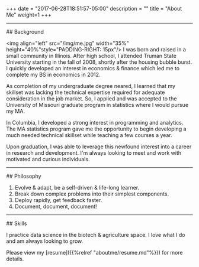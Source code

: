 +++
date = "2017-06-28T18:51:57-05:00"
description = ""
title = "About Me"
weight=1
+++

<hr>
## Background

  <img align="left" src="/img/me.jpg" width="35%" height="40%"style="PADDING-RIGHT: 15px"/> I was born and raised in a small community in Illinois. After high school, I attended Truman State University starting in the fall of 2008, shortly after the housing bubble burst. I quickly developed an interest in economics & finance which led me to complete my BS in economics in 2012.

  As completion of my undergraduate degree neared, I learned that my skillset was lacking the technical expertise required for adequate consideration in the job market. So, I applied and was accepted to the University of Missouri graduate program in statistics where I would pursue my MA.

  In Columbia, I developed a strong interest in programming and analytics. The MA statistics program gave me the opportunity to begin developing a much needed technical skillset while teaching a few courses a year.

  Upon graduation, I was able to leverage this newfound interest into a career in research and development. I'm always looking to meet and work with motivated and curious individuals.

<hr>
## Philosophy

  1. Evolve & adapt, be a self-driven & life-long learner.
  2. Break down complex problems into their simplest components.  
  3. Deploy rapidly, get feedback faster.
  4. Document, document, document!

<hr>
## Skills

I practice data science in the biotech & agriculture space. I love what I do and am always looking to grow.

Please view my [resume]({{%relref "aboutme/resume.md"%}}) for more details.
